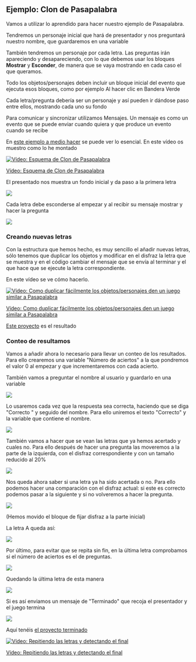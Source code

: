 ## Ejemplo: Clon de Pasapalabra

Vamos a utilizar lo aprendido para hacer nuestro ejemplo de Pasapalabra.

Tendremos un personaje inicial que hará de presentador y nos preguntará nuestro nombre, que guardaremos en una variable

También tendremos un personaje por cada letra.
Las preguntas irán apareciendo y desapareciendo, con lo que debemos usar los bloques **Mostrar** y **Esconder**, de manera que se vaya mostrando en cada caso el que queramos.

Todo los objetos/personajes deben incluir un bloque inicial del evento que ejecuta esos bloques, como por ejemplo Al hacer clic en Bandera Verde

Cada letra/pregunta debería ser un personaje y así pueden ir dándose paso entre ellos, mostrando cada uno su fondo

Para comunicar y sincronizar utilizamos Mensajes. Un mensaje es como un evento que se puede enviar cuando quiera y que produce un evento cuando se recibe

En [este ejemplo a medio hacer](https://scratch.mit.edu/projects/488459060) se puede ver lo esencial. En este vídeo os muestro como lo he montado

[![Vídeo: Esquema de Clon de Pasapalabra](https://img.youtube.com/vi/pAf9RnJDVaY/0.jpg)](https://youtu.be/pAf9RnJDVaY)


[Vídeo: Esquema de Clon de Pasapalabra](https://youtu.be/pAf9RnJDVaY)

El presentado nos muestra un fondo inicial y da paso a la primera letra

![](./images/BloquesPresentador.png)

Cada letra debe esconderse al empezar y al recibir su mensaje mostrar y hacer la pregunta

![](./images/BloquesLetra.png)

### Creando nuevas letras

Con la estructura que hemos hecho, es muy sencillo el añadir nuevas letras, sólo tenemos que duplicar los objetos y modificar en el disfraz la letra que se muestra y en el código cambiar el mensaje que se envía al terminar y el que hace que se ejecute la letra correspondiente.

En este vídeo se ve cómo hacerlo.

[![Vídeo: Como duplicar fácilmente los objetos/personajes den un juego similar a Pasapalabra](https://img.youtube.com/vi/Bx2B7oI_uSM/0.jpg)](https://youtu.be/Bx2B7oI_uSM)

[Vídeo: Como duplicar fácilmente los objetos/personajes den un juego similar a Pasapalabra](https://youtu.be/Bx2B7oI_uSM)

[Este proyecto](https://scratch.mit.edu/projects/488489208/) es el resultado

### Conteo de resultamos

Vamos a añadir ahora lo necesario para llevar un conteo de los resultados. Para ello crearemos una variable "Número de aciertos" a la que pondremos el valor 0 al empezar y que incrementaremos con cada acierto.

También vamos a preguntar el nombre al usuario y guardarlo en una variable

![](./images/InicioPasapalabraIII.png)

Lo usaremos cada vez que la respuesta sea correcta, haciendo que se diga "Correcto " y seguido del nombre. Para ello uniremos el texto "Correcto" y la variable que contiene el nombre.

![](./images/RespuestaCorrecta.png)

También vamos a hacer que se vean las letras que ya hemos acertado y cuales no. Para ello después de hacer una pregunta las moveremos a la parte de la izquierda, con el disfraz correspondiente y con un tamaño reducido al 20%

![](./images/MoverLetraReducidaIzda.png)

Nos queda ahora saber si una letra ya ha sido acertada o no. Para ello podemos hacer una comparación con el disfraz actual: si este es correcto podemos pasar a la siguiente y si no volveremos a hacer la pregunta.

![](./images/PreguntaYaHecha.png)

(Hemos movido el bloque de fijar disfraz a la parte inicial)

La letra A queda así:

![](./images/LetraA.png)

Por último, para evitar que se repita sin fin, en la última letra comprobamos si el número de aciertos es el de preguntas.

![](./images/ComprobacionNumeroAciertos.png)

Quedando la última letra de esta manera

![](./images/LetraFinal.png)

Si es así enviamos un mensaje de "Terminado" que recoja el presentador y el juego termina

![](./images/Terminado.png)

Aquí tenéis [el proyecto terminado](https://scratch.mit.edu/projects/488480158)

[![Vídeo: Repitiendo las letras y detectando el final](https://img.youtube.com/vi/xgpYCzmt9qc/0.jpg)](https://youtu.be/xgpYCzmt9qc)

[Vídeo: Repitiendo las letras y detectando el final](https://youtu.be/xgpYCzmt9qc)
